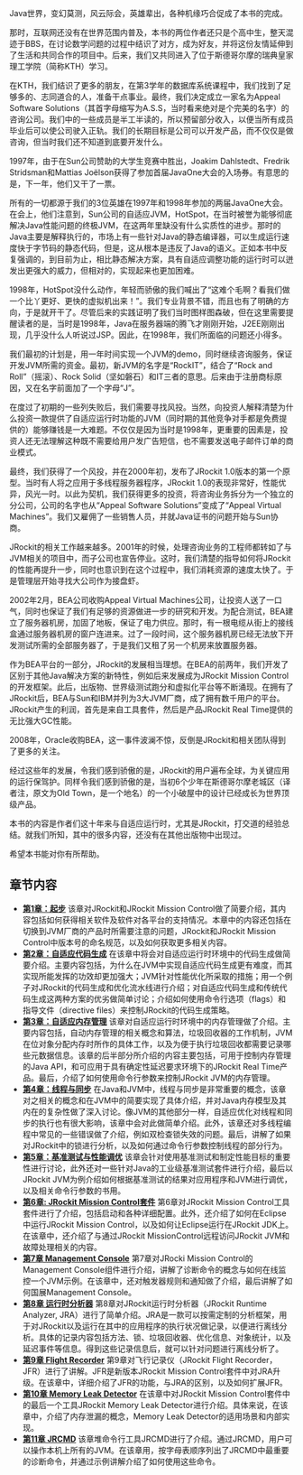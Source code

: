 Java世界，变幻莫测，风云际会，英雄辈出，各种机缘巧合促成了本书的完成。

那时，互联网还没有在世界范围内普及，本书的两位作者还只是个高中生，整天混迹于BBS，在讨论数学问题的过程中结识了对方，成为好友，并将这份友情延伸到了生活和共同合作的项目中。后来，我们又共同进入了位于斯德哥尔摩的瑞典皇家理工学院（简称KTH）学习。

在KTH，我们结识了更多的朋友，在第3学年的数据库系统课程中，我们找到了足够多的、志同道合的人，准备干点事业。最终，我们决定成立一家名为Appeal Software Solutions（其首字母缩写为A.S.S，当时看来绝对是个完美的名字）的咨询公司。我们中的一些成员是半工半读的，所以预留部分收入，以便当所有成员毕业后可以使公司驶入正轨。我们的长期目标是公司可以开发产品，而不仅仅是做咨询，但当时我们还不知道到底要开发什么。

1997年，由于在Sun公司赞助的大学生竞赛中胜出，Joakim Dahlstedt、Fredrik Stridsman和Mattias Joëlson获得了参加首届JavaOne大会的入场券。有意思的是，下一年，他们又干了一票。

所有的一切都源于我们的3位英雄在1997年和1998年参加的两届JavaOne大会。在会上，他们注意到，Sun公司的自适应JVM，HotSpot，在当时被誉为能够彻底解决Java性能问题的终极JVM，在这两年里缺没有什么实质性的进步。那时的Java主要是解释执行的，市场上有一些针对Java的静态编译器，可以生成运行速度快于字节码的静态代码，但是，这从根本是违反了Java的语义。正如本书中反复强调的，到目前为止，相比静态解决方案，具有自适应调整功能的运行时可以迸发出更强大的威力，但相对的，实现起来也更加困难。

1998年，HotSpot没什么动作，年轻而骄傲的我们喊出了“这难个毛啊？看我们做一个比丫更好、更快的虚拟机出来！”。我们专业背景不错，而且也有了明确的方向，于是就开干了。尽管后来的实践证明了我们当时图样图森破，但在这里需要提醒读者的是，当时是1998年，Java在服务器端的腾飞才刚刚开始，J2EE刚刚出现，几乎没什么人听说过JSP。因此，在1998年，我们所面临的问题还小得多。

我们最初的计划是，用一年时间实现一个JVM的demo，同时继续咨询服务，保证开发JVM所需的资金。最初，新JVM的名字是“RockIT”，结合了“Rock and Roll”（摇滚）、Rock Solid（坚如磐石）和IT三者的意思。后来由于注册商标原因，又在名字前面加了一个字母“J”。

在度过了初期的一些列失败后，我们需要寻找风投。当然，向投资人解释清楚为什么投资一款提供了自适应运行时功能的JVM（同时期的其他竞争对手都是免费提供的）能够赚钱是一大难题。不仅仅是因为当时是1998年，更重要的因素是，投资人还无法理解这种既不需要给用户发广告短信，也不需要发送电子邮件订单的商业模式。

最终，我们获得了一个风投，并在2000年初，发布了JRockit 1.0版本的第一个原型。当时有人将之应用于多线程服务器程序，JRockit 1.0的表现非常好，性能优异，风光一时。以此为契机，我们获得更多的投资，将咨询业务拆分为一个独立的分公司，公司的名字也从“Appeal Software Solutions”变成了“Appeal Virtual Machines”。我们又雇佣了一些销售人员，并就Java证书的问题开始与Sun协商。

JRockit的相关工作越来越多。2001年的时候，处理咨询业务的工程师都转如了与JVM相关的项目中，而子公司也宣告停业。这时，我们清楚的指导如何将JRockit的性能再提升一步，同时也意识到在这个过程中，我们消耗资源的速度太快了。于是管理层开始寻找大公司作为接盘虾。

2002年2月，BEA公司收购Appeal Virtual Machines公司，让投资人送了一口气，同时也保证了我们有足够的资源做进一步的研究和开发。为配合测试，BEA建立了服务器机房，加固了地板，保证了电力供应。那时，有一根电缆从街上的接线盒通过服务器机房的窗户连进来。过了一段时间，这个服务器机房已经无法放下开发测试所需的全部服务器了，于是我们又租了另一个机房来放置服务器。

作为BEA平台的一部分，JRockit的发展相当理想。在BEA的前两年，我们开发了区别于其他Java解决方案的新特性，例如后来发展成为JRockit Mission Control的开发框架。此后，出版物、世界级测试跑分和虚拟化平台等不断涌现。在拥有了JRockit后，BEA与Sun和IBM并列为3大JVM厂商，成了拥有数千用户的平台。JRockit产生的利润，首先是来自工具套件，然后是产品JRockit Real Time提供的无比强大GC性能。

2008年，Oracle收购BEA，这一事件波澜不惊，反倒是JRockit和相关团队得到了更多的关注。

经过这些年的发展，令我们感到骄傲的是，JRockit的用户遍布全球，为关键应用的运行保驾护。同样令我们感到骄傲的是，当初6个少年在斯德哥尔摩老城区（译者注，原文为Old Town，是一个地名）的一个小破屋中的设计已经成长为世界顶级产品。

本书的内容是作者们这十年来与自适应运行时，尤其是JRockit，打交道的经验总结。就我们所知，其中的很多内容，还没有在其他出版物中出现过。

希望本书能对你有所帮助。


## 章节内容

* **[第1章：起步][1]**    该章对JRockit和JRockit Mission Control做了简要介绍，其内容包括如何获得相关软件及软件对各平台的支持情况。本章中的内容还包括在切换到JVM厂商的产品时所需要注意的问题，JRockit和JRockit Mission Control中版本号的命名规范，以及如何获取更多相关内容。
* **[第2章：自适应代码生成][2]**    在该章中将会对自适应运行时环境中的代码生成做简要介绍。主要内容包括，为什么在JVM中实现自适应代码生成更有难度，而其实现所能发挥的功效却更加强大；JVM针对性能优化所采取的措施；用一个例子对JRockit的代码生成和优化流水线进行介绍；对自适应代码生成和传统代码生成这两种方案的优劣做简单讨论；介绍如何使用命令行选项（flags）和指导文件（directive files）来控制JRockit的代码生成策略。
* **[第3章：自适应内存管理][3]**    该章对自适应运行时环境中的内存管理做了介绍。主要内容包括，自动内存管理的相关概念和算法，垃圾回收器的工作机制，JVM在位对象分配内存时所作的具体工作，以及为便于执行垃圾回收都需要记录哪些元数据信息。该章的后半部分所介绍的内容主要包括，可用于控制内存管理的Java API，和可应用于具有确定性延迟要求环境下的JRockit Real Time产品。最后，介绍了如何使用命令行参数来控制JRockit JVM的内存管理。
* **[第4章：线程与同步][4]**    在Java和JVM中，线程与同步是非常重要的概念，该章对之相关的概念和在JVM中的简要实现了具体介绍，并对Java内存模型及其内在的复杂性做了深入讨论。像JVM的其他部分一样，自适应优化对线程和同步的执行也有很大影响，该章中会对此做简单介绍。此外，该章还对多线程编程中常见的一些错误做了介绍，例如双检查锁失效的问题。最后，讲解了如果对JRockit中的锁进行分析，以及如何通过命令行参数控制线程的部分行为。
* **[第5章：基准测试与性能调优][5]**    该章会针对使用基准测试和制定性能目标的重要性进行讨论，此外还对一些针对Java的工业级基准测试套件进行介绍，最后以JRockit JVM为例介绍如何根据基准测试的结果对应用程序和JVM进行调优，以及相关命令行参数的书用。
* **[第6章: JRockit Mission Control套件][6]**    第6章对JRockit Mission Control工具套件进行了介绍，包括启动和各种详细配置。此外，还介绍了如何在Eclipse中运行JRockit Mission Control，以及如何让Eclipse运行在JRockit JDK上。在该章中，还介绍了与通过JRockit MissionControl远程访问JRockit JVM和故障处理相关的内容。
* **[第7章 Management Console][7]**    第7章对JRocki Mission Control的Management Console组件进行介绍，讲解了诊断命令的概念与如何在线监控一个JVM示例。在该章中，还对触发器规则和通知做了介绍，最后讲解了如何国展Management Console。
* **[第8章 运行时分析器][8]**    第8章对JRockit运行时分析器（JRockit Runtime Analyzer, JRA）进行了简单介绍。JRA是一款可以按需定制的分析框架，用于对JRockit以及运行在其中的应用程序的执行状况做记录，以便进行离线分析。具体的记录内容包括方法、锁、垃圾回收器、优化信息、对象统计，以及延迟事件等信息。得到这些记录信息后，就可以针对问题进行离线分析了。
* **[第9章 Flight Recorder][9]** 第9章对飞行记录仪（JRockit Flight Recorder，JFR）进行了讲解。JFR是新版本JRockit Mission Control套件中对JRA升级。在该章中，详细介绍了JFR的功能，与JRA的区别，以及如何扩展JFR。
* **[第10章 Memory Leak Detector][10]** 在该章中对JRockit Mission Control套件中的最后一个工具JRockit Memory Leak Detector进行介绍。具体来说，在该章中，介绍了内存泄漏的概念，Memory Leak Detector的适用场景和内部实现。
* **[第11章 JRCMD][11]** 该章堆命令行工具JRCMD进行了介绍。通过JRCMD，用户可以操作本机上所有的JVM。在该章用，按字母表顺序列出了JRCMD中最重要的诊断命令，并通过示例讲解介绍了如何使用这些命令。










[1]:    ./chap1/1.md#1      "第1章：起步"
[2]:    ./chap2/2.md#2      "第2章：自适应代码生成"
[3]:    ./chap3/3.md#3      "第3章：自适应内存管理"
[4]:    ./chap4/4.md#4      "第4章：线程与同步"
[5]:    ./chap5/5.md#5      "第5章：基准测试与性能调优"
[6]:    ./chap6/6.md#6      "第6章: JRockit Mission Control套件"
[7]:    ./chap7/7.md#7      "第7章：管理控制台"
[8]:    ./chap8/8.md#8      "第8章：运行时分析器"
[9]:    ./chap9/9.md#9      "第9章：飞行记录仪"
[10]:   ./chap10/10.md#10   "第10章：Memory Leak Detector"
[11]:   ./chap11/11.md#11   "第11章：JRCMD"